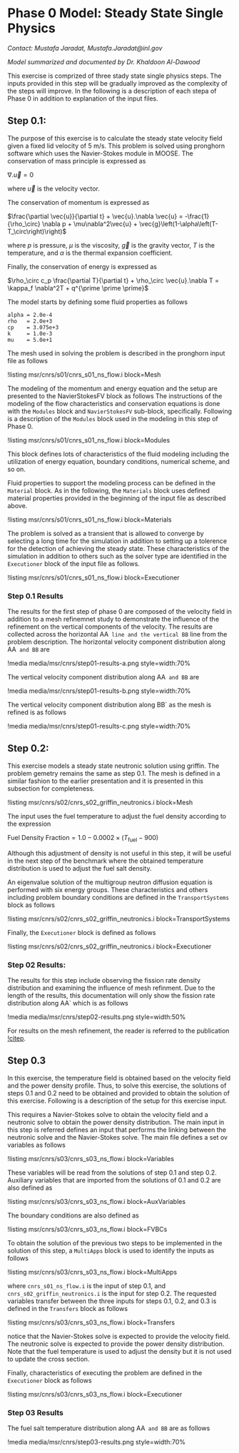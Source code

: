 # Phase 0 Model: Steady State Single Physics

*Contact: Mustafa Jaradat, Mustafa.Jaradat\@inl.gov*

*Model summarized and documented by Dr. Khaldoon Al-Dawood*

This exercise is comprized of three stady state single physics steps.
The inputs provided in this step will be gradually improved as the complexity of 
the steps will improve.
In the following is a description of each stepa of Phase 0 in addition to explanation
of the input files.

## Step 0.1:

The purpose of this exercise is to calculate the steady state velocity field given a
fixed lid velocity of 5 m/s.
This problem is solved using pronghorn software which uses the Navier-Stokes module 
in MOOSE.
The conservation of mass principle is expressed as

$\nabla.\vec{u} = 0$

where $\vec{u}$ is the velocity vector.

The conservation of momentum is expressed as

$\frac{\partial \vec{u}}{\partial t} + \vec{u}.\nabla \vec{u} = -\frac{1}{\rho_\circ} \nabla p + \mu\nabla^2\vec{u} + \vec{g}\left(1-\alpha\left(T-T_\circ\right)\right)$

where $p$ is pressure, $\mu$ is the viscosity, $\vec{g}$ is the gravity vector, $T$ is the temperature, and $\alpha$ is the thermal expansion coefficient.

Finally, the conservation of energy is expressed as

$\rho_\circ c_p \frac{\partial T}{\partial t} + \rho_\circ \vec{u}.\nabla T = \kappa_f \nabla^2T + q^{\prime \prime \prime}$

The model starts by defining some fluid properties as follows

```
alpha = 2.0e-4
rho   = 2.0e+3
cp    = 3.075e+3
k     = 1.0e-3
mu    = 5.0e+1
```

The mesh used in solving the problem is described in the pronghorn input file 
as follows

!listing msr/cnrs/s01/cnrs_s01_ns_flow.i block=Mesh


The modeling of the momentum and energy equation and the setup are presented to the NavierStokesFV block as follows
The instructions of the modeling of the flow characteristics and conservation equations
is done with the ```Modules``` block and ```NavierStokesFV``` sub-block, specifically.
Following is a description of the ```Modules``` block used in the modeling in this 
step of Phase 0.

!listing msr/cnrs/s01/cnrs_s01_ns_flow.i block=Modules

This block defines lots of characteristics of the fluid modeling including the 
utilization of energy equation, boundary conditions, numerical scheme, and so on.

Fluid properties to support the modeling process can be defined in the ```Material``` block.
As in the following, the ```Materials``` block uses defined material properties
provided in the beginning of the input file as described above.

!listing msr/cnrs/s01/cnrs_s01_ns_flow.i block=Materials

The problem is solved as a transient that is allowed to converge by selecting a
long time for the simulation in addition to setting up a tolerence for the detection 
of achieving the steady state.
These characteristics of the simulation in addition to others such as the solver 
type are identified in the ```Executioner``` block of the input file as follows.

!listing msr/cnrs/s01/cnrs_s01_ns_flow.i block=Executioner


### Step 0.1 Results

The results for the first step of phase 0 are composed of the velocity field in 
addition to a mesh refinemnet study to demonstrate the influence of the refinement
on the vertical components of the velocity.
The results are collected across the horizontal AA` line and the vertical BB` line 
from the problem description.
The horizontal velocity component distribution along AA` and BB` are

!media media/msr/cnrs/step01-results-a.png
  style=width:70%

The vertical velocity component distribution along AA` and BB` are

!media media/msr/cnrs/step01-results-b.png
  style=width:70%

The vertical velocity component distribution along BB` as the mesh is refined is
as follows

!media media/msr/cnrs/step01-results-c.png
  style=width:70%

## Step 0.2:

This exercise models a steady state neutronic solution using griffin.
The problem gemetry remains the same as step 0.1.
The mesh is defined in a similar fashion to the earlier presentation and it is
presented in this subsection for completeness.

!listing msr/cnrs/s02/cnrs_s02_griffin_neutronics.i block=Mesh


The input uses the fuel temperature to adjust the fuel density
according to the expression

$\text{Fuel Density Fraction} = 1.0 - 0.0002\times (T_\text{fuel}-900)$

Although this adjustment of density is not useful in this step, it will be useful 
in the next step of the benchmark where the obtained temperature distribution is used 
to adjust the fuel salt density.

An eigenvalue solution of the multigroup neutron diffusion equation is performed
with six energy groups.
These characteristics and others including problem boundary conditions are defined
in the ```TransportSystems``` block as follows

!listing msr/cnrs/s02/cnrs_s02_griffin_neutronics.i block=TransportSystems

Finally, the ```Executioner``` block is defined as follows

!listing msr/cnrs/s02/cnrs_s02_griffin_neutronics.i block=Executioner


### Step 02 Results:

The results for this step include observing the fission rate density distribution
and examining the influence of mesh refinment. 
Due to the length of the results, this documentation will only show the fission 
rate distribution along AA` which is as follows

!media media/msr/cnrs/step02-results.png
  style=width:50%

For results on the mesh refinement, the reader is referred to the publication 
[!citep](jaradat2024verification).

## Step 0.3

In this exercise, the temperature field is obtained based on the velocity field 
and the power density profile.
Thus, to solve this exercise, the solutions of steps 0.1 and 0.2 need to be obtained
and provided to obtain the solution of this exercise.
Following is a description of the setup for this exercise input.


This requires a Navier-Stokes solve to obtain the velocity field and a neutronic
solve to obtain the power density distribution.
The main input in this step is referred defines an input that performs the linking between 
the neutronic solve and the Navier-Stokes solve.
The main file defines a set ov variables as follows

!listing msr/cnrs/s03/cnrs_s03_ns_flow.i block=Variables

These variables will be read from the solutions of step 0.1 and step 0.2.
Auxiliary variables that are imported from the solutions of 0.1 and 0.2 are also
defined as

!listing msr/cnrs/s03/cnrs_s03_ns_flow.i block=AuxVariables

The boundary conditions are also defined as

!listing msr/cnrs/s03/cnrs_s03_ns_flow.i block=FVBCs

To obtain the solution of the previous two steps to be implemented in the solution
of this step, a ```MultiApps``` block is used to identify the inputs as follows

!listing msr/cnrs/s03/cnrs_s03_ns_flow.i block=MultiApps

where ```cnrs_s01_ns_flow.i``` is the input of step 0.1, and ```cnrs_s02_griffin_neutronics.i```
is the input for step 0.2.
The requested variables transfer between the three inputs for steps 0.1, 0.2, and
0.3 is defined in the ```Transfers``` block as follows

!listing msr/cnrs/s03/cnrs_s03_ns_flow.i block=Transfers

notice that the Navier-Stokes solve is expected to provide the velocity field.
The neutronic solve is expected to provide the power density distribution.
Note that the fuel temperature is used to adjust the density but it is not used to
update the cross section.

Finally, characteristics of executing the problem are defined in the ```Executioner```
block as follows

!listing msr/cnrs/s03/cnrs_s03_ns_flow.i block=Executioner

### Step 03 Results

The fuel salt temperature distribution along AA` and BB` are as follows

!media media/msr/cnrs/step03-results.png
  style=width:70%
